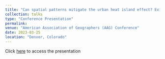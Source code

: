 ```yaml
---
title: "Can spatial patterns mitigate the urban heat island effect? Evidence from German metropolitan regions"
collection: talks
type: "Conference Presentation"
permalink:
venue: "American Association of Geographers (AAG) Conference"
date: 2023-03-25
location: "Denver, Colorado"
---
```


Click [here](http://wenzhengli-etal.github.io/files/UHI_ACSP2023.pdf) to access the presentation

